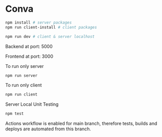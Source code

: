 # Conva

```bash
npm install # server packages
npm run client-install # client packages

npm run dev # client & server localhost
```

Backend at port: 5000

Frontend at port: 3000

To run only server

```bash
npm run server
```

To run only client

```bash
npm run client
```

Server Local Unit Testing

```bash
npm test
```

Actions workflow is enabled for main branch, therefore tests, builds and deploys are automated from this branch.
